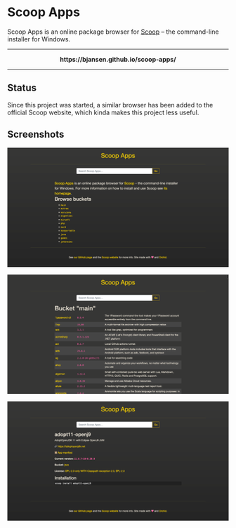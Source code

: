 # Scoop Apps

Scoop Apps is an online package browser for <a href="https://scoop.sh/">Scoop</a> – the command-line 
installer for Windows.

<hr>
<p align="center"><b>https://bjansen.github.io/scoop-apps/</b></p>
<hr>

## Status

Since this project was started, a similar browser has been added to the official Scoop website, which kinda makes
this project less useful.

## Screenshots

![Search bar](.github/img/search.png)

![List of apps in a given bucket](.github/img/bucket.png)

![App details](.github/img/app.png)
